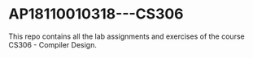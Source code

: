# AP18110010318---CS306
This repo contains all the lab assignments and exercises of the course CS306 - Compiler Design.
